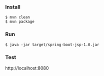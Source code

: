 ### Install ###

```shell
$ mvn clean
$ mvn package
```

### Run ###

```shell
$ java -jar target/spring-boot-jsp-1.0.jar
```

### Test ###
http://localhost:8080